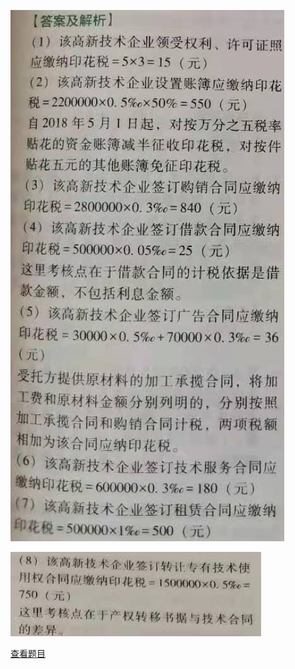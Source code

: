 ![](fa5c0ee55a8671c4a63022cda937f200.png)

![](a1d267f1529d5b197a2ae827c6b7695e.png)

[查看题目](../印花税.本章真题.md#23-题目)

